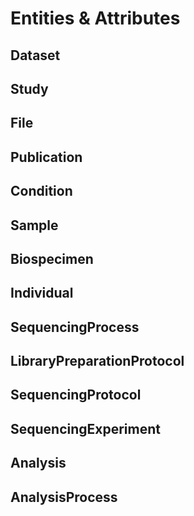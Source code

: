 # Entities & Attributes

## Dataset

## Study

## File

## Publication

## Condition

## Sample

## Biospecimen

## Individual

## SequencingProcess

## LibraryPreparationProtocol

## SequencingProtocol

## SequencingExperiment

## Analysis

## AnalysisProcess
